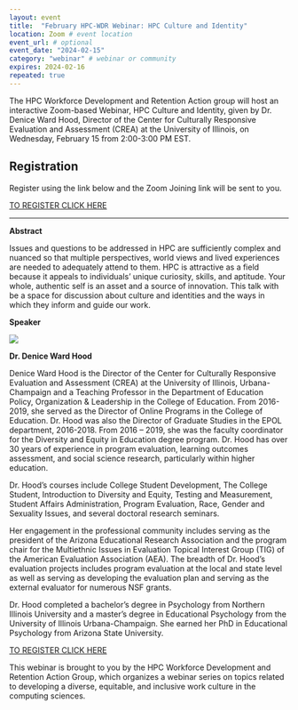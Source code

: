 ```yaml
---
layout: event
title:  "February HPC-WDR Webinar: HPC Culture and Identity"
location: Zoom # event location
event_url: # optional
event_date: "2024-02-15"
category: "webinar" # webinar or community
expires: 2024-02-16
repeated: true
---
```

The HPC Workforce Development and Retention Action group will host an interactive Zoom-based Webinar, HPC Culture and Identity, given by Dr. Denice Ward Hood, Director of the Center for Culturally Responsive Evaluation and Assessment (CREA) at the University of Illinois, on Wednesday, February 15 from 2:00-3:00 PM EST.  


**Registration**
---
Register using the link below and the Zoom Joining link will be sent to you. 

[TO REGISTER CLICK HERE](https://www.olcf.ornl.gov/february-hpc-workforce-development-webinar/)


---

**Abstract**

Issues and questions to be addressed in HPC are sufficiently complex 
and nuanced so that multiple perspectives, world views and lived experiences 
are needed to adequately attend to them. HPC is attractive as a field 
because it appeals to individuals’ unique curiosity, skills, 
and aptitude. Your whole, authentic self is an asset and a source of 
innovation. This talk with be a space for discussion about culture and 
identities and the ways in which they inform and guide our work. 

**Speaker**

<img src="{{ site.baseurl }}/assets/img/DeniceWardHood.jpg">

**Dr. Denice Ward Hood** 

Denice Ward Hood is the Director of the Center for Culturally 
Responsive Evaluation and Assessment (CREA) at the University of Illinois, 
Urbana-Champaign and a Teaching Professor in the Department of Education Policy, 
Organization & Leadership in the College of Education. From 2016-2019, she served as the 
Director of Online Programs in the College of Education. Dr. Hood was also the Director of 
Graduate Studies in the EPOL department, 2016-2018. From 2016 – 2019, she was the faculty 
coordinator for the Diversity and Equity in Education degree program. Dr. Hood has over 30 
years of experience in program evaluation, learning outcomes assessment, and social science 
research, particularly within higher education.

Dr. Hood’s courses include College Student Development, 
The College Student, Introduction to Diversity and Equity, 
Testing and Measurement, Student Affairs Administration, Program Evaluation, 
Race, Gender and Sexuality Issues, and several doctoral research seminars. 

Her engagement in the professional community includes serving as the president 
of the Arizona Educational Research Association and the program chair for the 
Multiethnic Issues in Evaluation Topical Interest Group (TIG) of the American 
Evaluation Association (AEA). The breadth of Dr. Hood’s evaluation projects includes 
program evaluation at the local and state level as well as serving as developing the 
evaluation plan and serving as the external evaluator for numerous NSF grants. 

Dr. Hood completed a bachelor’s degree in Psychology from Northern Illinois University 
and a master’s degree in Educational Psychology from the University of Illinois Urbana-Champaign. 
She earned her PhD in Educational Psychology from Arizona State University.

[TO REGISTER CLICK HERE](https://www.olcf.ornl.gov/february-hpc-workforce-development-webinar/)

This webinar is brought to you by the HPC Workforce Development and Retention Action Group, 
which organizes a webinar series on topics related to developing a diverse, equitable, and 
inclusive work culture in the computing sciences.



